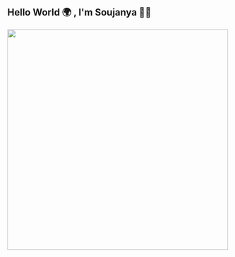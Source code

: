 
## Hello World 🌍 , I'm Soujanya 🤟🏽 
<!-- <p align="center"> -->
  <img src="https://user-images.githubusercontent.com/111378423/186729672-46227a90-2528-4e06-8f2a-200c06595b64.png" width="500" />
<!-- </p>
 -->

<!-- ![github image](https://user-images.githubusercontent.com/111378423/186730664-b90bcfd9-44f9-4d44-86dc-c3bc07202b5c.png)
 -->

<!--
**satpute-soujanya/satpute-soujanya** is a ✨ _special_ ✨ repository because its `README.md` (this file) appears on your GitHub profile.

Here are some ideas to get you started:

- 🔭 I’m currently working on ...
- 🌱 I’m currently learning ...
- 👯 I’m looking to collaborate on ...
- 🤔 I’m looking for help with ...
- 💬 Ask me about ...
- 📫 How to reach me: ...
- 😄 Pronouns: ...
- ⚡ Fun fact: ...
-->
